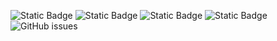 ![Static Badge](https://img.shields.io/badge/blacklists-60-000000) ![Static Badge](https://img.shields.io/badge/blacklisted-3029725-cc0000) ![Static Badge](https://img.shields.io/badge/whitelisted-2243-00CC00) ![Static Badge](https://img.shields.io/badge/streaming_blacklist-28107-000000) ![GitHub issues](https://img.shields.io/github/issues/fabriziosalmi/blacklists)
